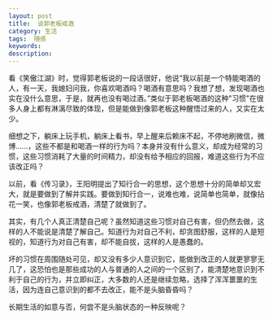 ```yaml
---
layout: post
title:  谈郭老板戒酒
category: 生活
tags:  随感
keywords: 
description: 
---
```


看《笑傲江湖》时，觉得郭老板说的一段话很好，他说“我以前是一个特能喝酒的人，有一天，我媳妇问我，你喜欢喝酒吗？喝酒有意思吗？我想了想，发现喝酒也实在没什么意思，于是，就再也没有喝过酒。”类似于郭老板喝酒的这种"习惯"在很多人身上都有淋漓尽致的体现，但是能做到像郭老板这种醒悟过来的人，又实在太少。

细想之下，躺床上玩手机，躺床上看书，早上醒来后赖床不起，不停地刷微信，微博……，这些不都是和喝酒一样的行为吗？本身并没有什么意义，却成为经常的习惯，这些习惯消耗了大量的时间精力，却没有给予相应的回报，难道这些行为不应该改正吗？

以前，看《传习录》，王阳明提出了知行合一的思想，这个思想十分的简单却又宏大，就是要做到了解并实践。要做到知行合一，说难也难，说简单也简单，就像拈花一笑，也像郭老板戒酒，清楚了就做到了。

其实，有几个人真正清楚自己呢？虽然知道这些习惯对自己有害，但仍然去做，这样的人不能说是清楚了解自己。知道行为对自己不利，却贪图舒服，这样的人是短视的，知道行为对自己有害，却不能自拔，这样的人是愚蠢的。

坏的习惯在周围随处可见，却又没有多少人意识到它，能做到改正的人就更寥寥无几了，这恐怕也是那些成功的人与普通的人之间的一个区别了，能清楚地意识到不利于自己的行为，并立即纠正，大多数的人还是继续忽略，选择了浑浑噩噩的生活，因为连自己意识到的都不去改正，能不是头脑昏昏吗？

长期生活的如意与否，何尝不是头脑状态的一种反映呢？



